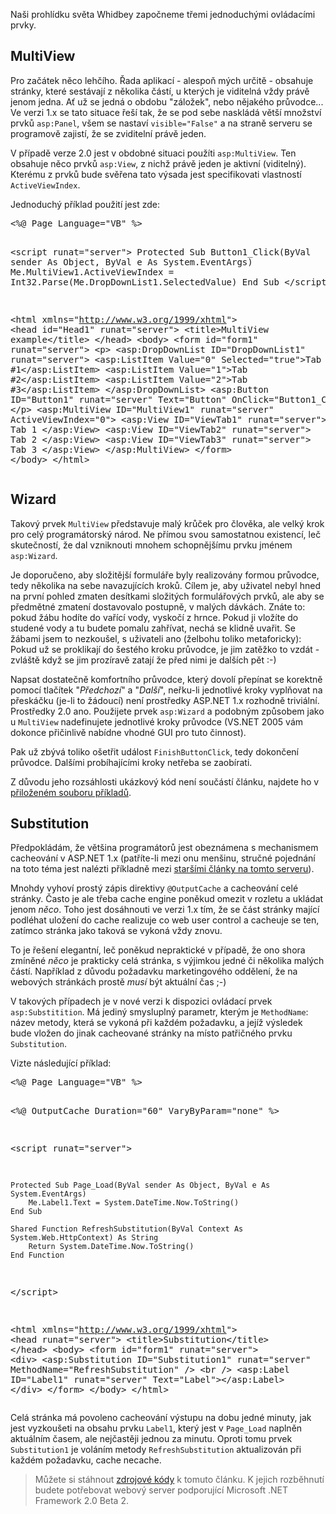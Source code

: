 <!-- dcterms:identifier = aspnetcz#36 -->
<!-- dcterms:title = Nové server controls: MultiView, Wizard a Substitution -->
<!-- dcterms:abstract = Naši prohlídku světa Whidbey započneme třemi jednoduchými ovládacími prvky -->
<!-- np9:categoryId = 1 -->
<!-- x4w:category = IT -->
<!-- np9:authorId = 1 -->
<!-- np9:authorEmail = michal.valasek@altairis.cz -->
<!-- dcterms:creator = Michal Altair Valášek -->
<!-- dcterms:created = 2005-04-30T16:50:03.817+02:00 -->
<!-- dcterms:date = 2005-04-30T16:50:03.817+02:00 -->

<p __designer:dtid="1688849860263940">Na&#353;i prohl&#237;dku světa Whidbey započneme třemi jednoduch&#253;mi ovl&#225;dac&#237;mi prvky.</p>
<h2 __designer:dtid="1688849860263941">MultiView</h2>
<p __designer:dtid="1688849860263942">Pro zač&#225;tek něco lehč&#237;ho. Řada aplikac&#237; - alespoň m&#253;ch určitě - obsahuje str&#225;nky, kter&#233; sest&#225;vaj&#237; z několika č&#225;st&#237;, u kter&#253;ch je viditeln&#225; vždy pr&#225;vě jenom jedna. Ať už se jedn&#225; o obdobu "z&#225;ložek", nebo nějak&#233;ho průvodce... Ve verzi 1.x se tato situace ře&#353;&#237; tak, že se pod sebe naskl&#225;d&#225; vět&#353;&#237; množstv&#237; prvků <code __designer:dtid="1688849860263943">asp:Panel</code>, v&#353;em se nastav&#237; <code __designer:dtid="1688849860263944">visible="False"</code> a na straně serveru se programově zajist&#237;, že se zviditeln&#237; pr&#225;vě jeden.</p>
<p __designer:dtid="1688849860263945">V př&#237;padě verze 2.0 jest v obdobn&#233; situaci použ&#237;ti <code __designer:dtid="1688849860263946">asp:MultiView</code>. Ten obsahuje něco prvků <code __designer:dtid="1688849860263947">asp:View</code>, z nichž pr&#225;vě jeden je aktivn&#237; (viditeln&#253;). Kter&#233;mu z prvků bude svěřena tato v&#253;sada jest specifikovati vlastnost&#237; <code __designer:dtid="1688849860263948">ActiveViewIndex</code>.</p>
<p __designer:dtid="1688849860263949">Jednoduch&#253; př&#237;klad použit&#237; jest zde:</p><pre class="sh-code-xml" __designer:dtid="1688849860263950">&lt;%@ Page Language="VB" %&gt;

&lt;script runat="server"&gt;
    Protected Sub Button1_Click(ByVal sender As Object, ByVal e As System.EventArgs)
        Me.MultiView1.ActiveViewIndex = Int32.Parse(Me.DropDownList1.SelectedValue)
    End Sub
&lt;/script&gt;

&lt;html xmlns="http://www.w3.org/1999/xhtml"&gt;
    &lt;head id="Head1" runat="server"&gt;
        &lt;title&gt;MultiView example&lt;/title&gt;
    &lt;/head&gt;
    &lt;body&gt;
        &lt;form id="form1" runat="server"&gt;
            &lt;p&gt;
                &lt;asp:DropDownList ID="DropDownList1" runat="server"&gt;
                    &lt;asp:ListItem Value="0" Selected="true"&gt;Tab #1&lt;/asp:ListItem&gt;
                    &lt;asp:ListItem Value="1"&gt;Tab #2&lt;/asp:ListItem&gt;
                    &lt;asp:ListItem Value="2"&gt;Tab #3&lt;/asp:ListItem&gt;
                &lt;/asp:DropDownList&gt;
                &lt;asp:Button ID="Button1" runat="server" Text="Button" OnClick="Button1_Click" /&gt;
            &lt;/p&gt;
            &lt;asp:MultiView ID="MultiView1" runat="server" ActiveViewIndex="0"&gt;
                &lt;asp:View ID="ViewTab1" runat="server"&gt;
                    Tab 1
                &lt;/asp:View&gt;
                &lt;asp:View ID="ViewTab2" runat="server"&gt;
                    Tab 2
                &lt;/asp:View&gt;
                &lt;asp:View ID="ViewTab3" runat="server"&gt;
                    Tab 3
                &lt;/asp:View&gt;
            &lt;/asp:MultiView&gt;
        &lt;/form&gt;
    &lt;/body&gt;
&lt;/html&gt;</pre>
<h2 __designer:dtid="1688849860263951">Wizard</h2>
<p __designer:dtid="1688849860263952">Takov&#253; prvek <code __designer:dtid="1688849860263953">MultiView</code> představuje mal&#253; krůček pro člověka, ale velk&#253; krok pro cel&#253; program&#225;torsk&#253; n&#225;rod. Ne př&#237;mou svou samostatnou existenc&#237;, leč skutečnost&#237;, že dal vzniknouti mnohem schopněj&#353;&#237;mu prvku jm&#233;nem <code __designer:dtid="1688849860263954">asp:Wizard</code>.</p>
<p __designer:dtid="1688849860263955">Je doporučeno, aby složitěj&#353;&#237; formul&#225;ře byly realizov&#225;ny formou průvodce, tedy několika na sebe navazuj&#237;c&#237;ch kroků. C&#237;lem je, aby uživatel nebyl hned na prvn&#237; pohled zmaten des&#237;tkami složit&#253;ch formul&#225;řov&#253;ch prvků, ale aby se předmětn&#233; zmaten&#237; dostavovalo postupně, v mal&#253;ch d&#225;vk&#225;ch. Zn&#225;te to: pokud ž&#225;bu hod&#237;te do vař&#237;c&#237; vody, vyskoč&#237; z hrnce. Pokud ji vlož&#237;te do studen&#233; vody a tu budete pomalu zahř&#237;vat, nech&#225; se klidně uvařit. Se ž&#225;bami jsem to nezkou&#353;el, s uživateli ano (želbohu toliko metaforicky): Pokud už se proklikaj&#237; do &#353;est&#233;ho kroku průvodce, je jim zatěžko to vzd&#225;t - zvl&#225;&#353;tě když se jim proz&#237;ravě zataj&#237; že před nimi je dal&#353;&#237;ch pět :-)</p>
<p __designer:dtid="1688849860263956">Napsat dostatečně komfortn&#237;ho průvodce, kter&#253; dovol&#237; přep&#237;nat se korektně pomoc&#237; tlač&#237;tek "<em __designer:dtid="1688849860263957">Předchoz&#237;</em>" a "<em __designer:dtid="1688849860263958">Dal&#353;&#237;</em>", neřku-li jednotliv&#233; kroky vyplňovat na přesk&#225;čku (je-li to ž&#225;douc&#237;) nen&#237; prostředky ASP.NET 1.x rozhodně trivi&#225;ln&#237;. Prostředky 2.0 ano. Použijete prvek <code __designer:dtid="1688849860263959">asp:Wizard</code> a podobn&#253;m způsobem jako u <code __designer:dtid="1688849860263960">MultiView</code> nadefinujete jednotliv&#233; kroky průvodce (VS.NET 2005 v&#225;m dokonce přičinlivě nab&#237;dne vhodn&#233; GUI pro tuto činnost).</p>
<p __designer:dtid="1688849860263961">Pak už zb&#253;v&#225; toliko o&#353;etřit ud&#225;lost <code __designer:dtid="1688849860263962">FinishButtonClick</code>, tedy dokončen&#237; průvodce. Dal&#353;&#237;mi prob&#237;haj&#237;c&#237;mi kroky netřeba se zaob&#237;rati.</p>
<p __designer:dtid="1688849860263963">Z důvodu jeho rozs&#225;hlosti uk&#225;zkov&#253; k&#243;d nen&#237; souč&#225;st&#237; čl&#225;nku, najdete ho v <a href="https://www.cdn.altairis.cz/Blog/2005/20050430-newwebcontrols.zip">přiložen&#233;m souboru př&#237;kladů</a>.</p>
<h2 __designer:dtid="1688849860263964">Substitution</h2>
<p __designer:dtid="1688849860263965">Předpokl&#225;d&#225;m, že vět&#353;ina program&#225;torů jest obezn&#225;mena s mechanismem cacheov&#225;n&#237; v ASP.NET 1.x (patř&#237;te-li mezi onu men&#353;inu, stručn&#233; pojedn&#225;n&#237; na toto t&#233;ma jest nal&#233;zti př&#237;kladně mezi <a href="/Fulltext.aspx?text=cacheov%C3%A1n%C3%AD&idx=a" __designer:dtid="1688849860263966">star&#353;&#237;mi čl&#225;nky na tomto serveru</a>).</p>
<p __designer:dtid="1688849860263967">Mnohdy vyhov&#237; prost&#253; z&#225;pis direktivy <code __designer:dtid="1688849860263968">@OutputCache</code> a cacheov&#225;n&#237; cel&#233; str&#225;nky. Často je ale třeba cache engine poněkud omezit v rozletu a ukl&#225;dat jenom <em __designer:dtid="1688849860263969">něco</em>. Toho jest dos&#225;hnouti ve verzi 1.x t&#237;m, že se č&#225;st str&#225;nky maj&#237;c&#237; podl&#233;hat uložen&#237; do cache realizuje co web user control a cacheuje se ten, zat&#237;mco str&#225;nka jako takov&#225; se vykon&#225; vždy znovu.</p>
<p __designer:dtid="1688849860263970">To je ře&#353;en&#237; elegantn&#237;, leč poněkud nepraktick&#233; v př&#237;padě, že ono shora zm&#237;něn&#233; <em __designer:dtid="1688849860263971">něco</em> je prakticky cel&#225; str&#225;nka, s v&#253;jimkou jedn&#233; či několika mal&#253;ch č&#225;st&#237;. Např&#237;klad z důvodu požadavku marketingov&#233;ho oddělen&#237;, že na webov&#253;ch str&#225;nk&#225;ch prostě <em __designer:dtid="1688849860263972">mus&#237;</em> b&#253;t aktu&#225;ln&#237; čas ;-)</p>
<p __designer:dtid="1688849860263973">V takov&#253;ch př&#237;padech je v nov&#233; verzi k dispozici ovl&#225;dac&#237; prvek <code __designer:dtid="1688849860263974">asp:Substitition</code>. M&#225; jedin&#253; smyslupln&#253; parametr, kter&#253;m je <code __designer:dtid="1688849860263975">MethodName</code>: n&#225;zev metody, kter&#225; se vykon&#225; při každ&#233;m požadavku, a jej&#237;ž v&#253;sledek bude vložen do jinak cacheovan&#233; str&#225;nky na m&#237;sto patřičn&#233;ho prvku <code __designer:dtid="1688849860263976">Substitution</code>.</p>
<p __designer:dtid="1688849860263977">Vizte n&#225;sleduj&#237;c&#237; př&#237;klad:</p><pre class="sh-code-xml" __designer:dtid="1688849860263978">&lt;%@ Page Language="VB" %&gt;

&lt;%@ OutputCache Duration="60" VaryByParam="none" %&gt;

&lt;script runat="server"&gt;
    
    Protected Sub Page_Load(ByVal sender As Object, ByVal e As System.EventArgs)
        Me.Label1.Text = System.DateTime.Now.ToString()
    End Sub
    
    Shared Function RefreshSubstitution(ByVal Context As System.Web.HttpContext) As String
        Return System.DateTime.Now.ToString()
    End Function
    
&lt;/script&gt;

&lt;html xmlns="http://www.w3.org/1999/xhtml"&gt;
    &lt;head runat="server"&gt;
        &lt;title&gt;Substitution&lt;/title&gt;
    &lt;/head&gt;
    &lt;body&gt;
        &lt;form id="form1" runat="server"&gt;
            &lt;div&gt;
                &lt;asp:Substitution ID="Substitution1" runat="server" MethodName="RefreshSubstitution" /&gt;
                &lt;br /&gt;
                &lt;asp:Label ID="Label1" runat="server" Text="Label"&gt;&lt;/asp:Label&gt;
            &lt;/div&gt;
        &lt;/form&gt;
    &lt;/body&gt;
&lt;/html&gt;</pre>
<p __designer:dtid="1688849860263979">Cel&#225; str&#225;nka m&#225; povoleno cacheov&#225;n&#237; v&#253;stupu na dobu jedn&#233; minuty, jak jest vyzkou&#353;eti na obsahu prvku <code __designer:dtid="1688849860263980">Label1</code>, kter&#253; jest v <code __designer:dtid="1688849860263981">Page_Load</code> naplněn aktu&#225;ln&#237;m časem, ale nejčastěji jednou za minutu. Oproti tomu prvek <code __designer:dtid="1688849860263982">Substitution1</code> je vol&#225;n&#237;m metody <code __designer:dtid="1688849860263983">RefreshSubstitution</code> aktualizov&#225;n při každ&#233;m požadavku, cache necache.</p>
<blockquote __designer:dtid="1688849860263984">Můžete si st&#225;hnout <a href="https://www.cdn.altairis.cz/Blog/2005/20050430-newwebcontrols.zip">zdrojov&#233; k&#243;dy</a> k tomuto čl&#225;nku. K jejich rozběhnut&#237; budete potřebovat webov&#253; server podporuj&#237;c&#237; Microsoft .NET Framework 2.0 Beta 2.</blockquote>